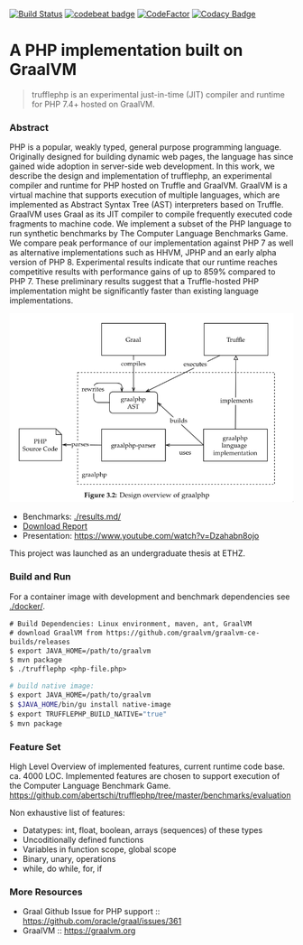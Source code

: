 [![Build Status](https://travis-ci.com/abertschi/trufflephp.svg?branch=master)](https://travis-ci.com/abertschi/trufflephp)
[![codebeat badge](https://codebeat.co/badges/2fc3ffd8-52b2-493b-a7fd-7f0faebe8c78)](https://codebeat.co/projects/github-com-abertschi-trufflephp-master)
[![CodeFactor](https://www.codefactor.io/repository/github/abertschi/trufflephp/badge)](https://www.codefactor.io/repository/github/abertschi/trufflephp)
[![Codacy Badge](https://api.codacy.com/project/badge/Grade/0f1a558135e241aeb94b650db93ff714)](https://www.codacy.com/manual/abertschi/trufflephp?utm_source=github.com&amp;utm_medium=referral&amp;utm_content=abertschi/trufflephp&amp;utm_campaign=Badge_Grade)

# A PHP implementation built on GraalVM
> trufflephp is an experimental just-in-time (JIT) compiler and runtime
for PHP 7.4+ hosted on GraalVM.

### Abstract
  PHP is a popular, weakly typed, general purpose programming
  language. Originally designed for building dynamic web pages, the
  language has since gained wide adoption in server-side web
  development.  In this work, we describe the design and
  implementation of trufflephp, an experimental compiler and
  runtime for PHP hosted on Truffle and GraalVM. GraalVM is a virtual
  machine that supports execution of multiple languages, which are
  implemented as Abstract Syntax Tree (AST) interpreters based on
  Truffle. GraalVM uses Graal as its JIT compiler to compile
  frequently executed code fragments to machine code.  We implement a
  subset of the PHP language to run synthetic benchmarks by
  The Computer Language Benchmarks Game. We compare peak
  performance of our implementation against PHP 7 as well as
  alternative implementations such as HHVM, JPHP and an early alpha
  version of PHP 8. Experimental results indicate that our runtime
  reaches competitive results with performance gains of up to 859%
  compared to PHP 7. These preliminary results
  suggest that a Truffle-hosted PHP implementation might be
  significantly faster than existing language implementations.

<p align="center">
    <img src="./benchmarks/evaluation/assets/report/image_2020-09-06_12-36-43.png" alt="design" width="600"/>
</p>

- Benchmarks: [./results.md/](./results.md/)
- [Download Report](https://abertschi.ch/default_public/ethz/trufflephp/download.php)  
- Presentation: https://www.youtube.com/watch?v=Dzahabn8ojo

This project was launched as an undergraduate thesis at ETHZ.

### Build and Run
For a container image with development and benchmark dependencies see
[./docker/](./docker/).

```shell
# Build Dependencies: Linux environment, maven, ant, GraalVM
# download GraalVM from https://github.com/graalvm/graalvm-ce-builds/releases
$ export JAVA_HOME=/path/to/graalvm
$ mvn package
$ ./trufflephp <php-file.php>
```

```sh
# build native image:
$ export JAVA_HOME=/path/to/graalvm
$ $JAVA_HOME/bin/gu install native-image
$ export TRUFFLEPHP_BUILD_NATIVE="true"
$ mvn package
```

### Feature Set
High Level Overview of implemented features, current runtime code
base. ca. 4000 LOC. Implemented features are chosen to support execution of the Computer Language Benchmark Game.
https://github.com/abertschi/trufflephp/tree/master/benchmarks/evaluation
  
Non exhaustive list of features:
+ Datatypes: int, float, boolean, arrays (sequences) of these types
+ Uncoditionally defined functions
+ Variables in function scope, global scope
+ Binary, unary, operations
+ while, do while, for, if


### More Resources
- Graal Github Issue for PHP support :: https://github.com/oracle/graal/issues/361
- GraalVM :: https://graalvm.org


